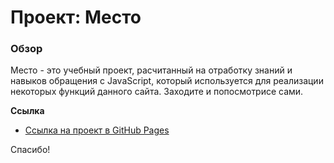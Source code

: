 # Проект: Место

### Обзор

Место - это учебный проект, расчитанный на отработку знаний и навыков обращения с JavaScript, который используется для реализации некоторых функций данного сайта. Заходите и попосмотрисе сами.

**Ссылка**

* [Ссылка на проект в GitHub Pages](https://liquor-ice.github.io/mesto/index.html)

Спасибо!
